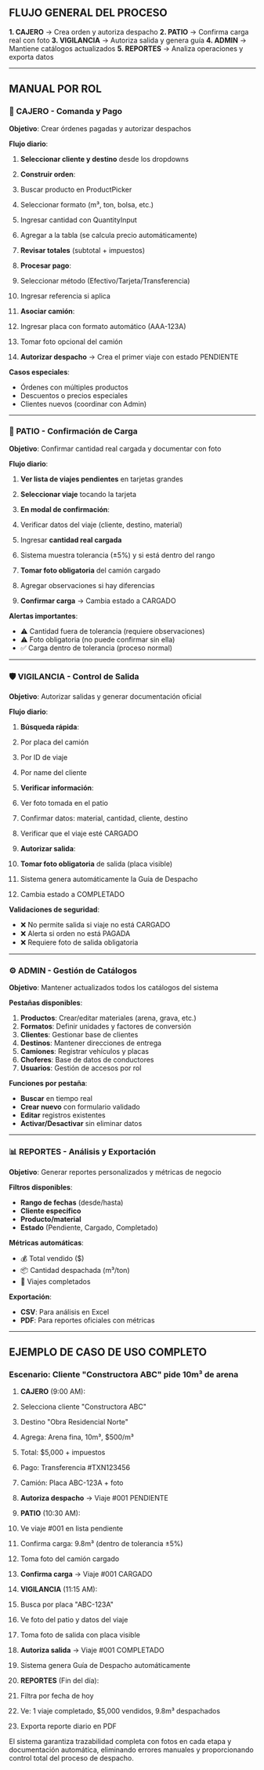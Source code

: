 ## **FLUJO GENERAL DEL PROCESO**

**1. CAJERO** → Crea orden y autoriza despacho
**2. PATIO** → Confirma carga real con foto
**3. VIGILANCIA** → Autoriza salida y genera guía
**4. ADMIN** → Mantiene catálogos actualizados
**5. REPORTES** → Analiza operaciones y exporta datos

---

## **MANUAL POR ROL**

### **🏪 CAJERO - Comanda y Pago**

**Objetivo**: Crear órdenes pagadas y autorizar despachos

**Flujo diario**:

1. **Seleccionar cliente y destino** desde los dropdowns
2. **Construir orden**:

3. Buscar producto en ProductPicker
4. Seleccionar formato (m³, ton, bolsa, etc.)
5. Ingresar cantidad con QuantityInput
6. Agregar a la tabla (se calcula precio automáticamente)

7. **Revisar totales** (subtotal + impuestos)
8. **Procesar pago**:

9. Seleccionar método (Efectivo/Tarjeta/Transferencia)
10. Ingresar referencia si aplica

11. **Asociar camión**:

12. Ingresar placa con formato automático (AAA-123A)
13. Tomar foto opcional del camión

14. **Autorizar despacho** → Crea el primer viaje con estado PENDIENTE

**Casos especiales**:

- Órdenes con múltiples productos
- Descuentos o precios especiales
- Clientes nuevos (coordinar con Admin)

---

### **🚛 PATIO - Confirmación de Carga**

**Objetivo**: Confirmar cantidad real cargada y documentar con foto

**Flujo diario**:

1. **Ver lista de viajes pendientes** en tarjetas grandes
2. **Seleccionar viaje** tocando la tarjeta
3. **En modal de confirmación**:

4. Verificar datos del viaje (cliente, destino, material)
5. Ingresar **cantidad real cargada**
6. Sistema muestra tolerancia (±5%) y si está dentro del rango
7. **Tomar foto obligatoria** del camión cargado
8. Agregar observaciones si hay diferencias

9. **Confirmar carga** → Cambia estado a CARGADO

**Alertas importantes**:

- ⚠️ Cantidad fuera de tolerancia (requiere observaciones)
- ⚠️ Foto obligatoria (no puede confirmar sin ella)
- ✅ Carga dentro de tolerancia (proceso normal)

---

### **🛡️ VIGILANCIA - Control de Salida**

**Objetivo**: Autorizar salidas y generar documentación oficial

**Flujo diario**:

1. **Búsqueda rápida**:

1. Por placa del camión
1. Por ID de viaje
1. Por name del cliente

1. **Verificar información**:

1. Ver foto tomada en el patio
1. Confirmar datos: material, cantidad, cliente, destino
1. Verificar que el viaje esté CARGADO

1. **Autorizar salida**:

1. **Tomar foto obligatoria** de salida (placa visible)
1. Sistema genera automáticamente la Guía de Despacho
1. Cambia estado a COMPLETADO

**Validaciones de seguridad**:

- ❌ No permite salida si viaje no está CARGADO
- ❌ Alerta si orden no está PAGADA
- ❌ Requiere foto de salida obligatoria

---

### **⚙️ ADMIN - Gestión de Catálogos**

**Objetivo**: Mantener actualizados todos los catálogos del sistema

**Pestañas disponibles**:

1. **Productos**: Crear/editar materiales (arena, grava, etc.)
2. **Formatos**: Definir unidades y factores de conversión
3. **Clientes**: Gestionar base de clientes
4. **Destinos**: Mantener direcciones de entrega
5. **Camiones**: Registrar vehículos y placas
6. **Choferes**: Base de datos de conductores
7. **Usuarios**: Gestión de accesos por rol

**Funciones por pestaña**:

- **Buscar** en tiempo real
- **Crear nuevo** con formulario validado
- **Editar** registros existentes
- **Activar/Desactivar** sin eliminar datos

---

### **📊 REPORTES - Análisis y Exportación**

**Objetivo**: Generar reportes personalizados y métricas de negocio

**Filtros disponibles**:

- **Rango de fechas** (desde/hasta)
- **Cliente específico**
- **Producto/material**
- **Estado** (Pendiente, Cargado, Completado)

**Métricas automáticas**:

- 💰 Total vendido ($)
- 📦 Cantidad despachada (m³/ton)
- 🚛 Viajes completados

**Exportación**:

- **CSV**: Para análisis en Excel
- **PDF**: Para reportes oficiales con métricas

---

## **EJEMPLO DE CASO DE USO COMPLETO**

### **Escenario**: Cliente "Constructora ABC" pide 10m³ de arena

1. **CAJERO** (9:00 AM):

1. Selecciona cliente "Constructora ABC"
1. Destino "Obra Residencial Norte"
1. Agrega: Arena fina, 10m³, $500/m³
1. Total: $5,000 + impuestos
1. Pago: Transferencia #TXN123456
1. Camión: Placa ABC-123A + foto
1. **Autoriza despacho** → Viaje #001 PENDIENTE

1. **PATIO** (10:30 AM):

1. Ve viaje #001 en lista pendiente
1. Confirma carga: 9.8m³ (dentro de tolerancia ±5%)
1. Toma foto del camión cargado
1. **Confirma carga** → Viaje #001 CARGADO

1. **VIGILANCIA** (11:15 AM):

1. Busca por placa "ABC-123A"
1. Ve foto del patio y datos del viaje
1. Toma foto de salida con placa visible
1. **Autoriza salida** → Viaje #001 COMPLETADO
1. Sistema genera Guía de Despacho automáticamente

1. **REPORTES** (Fin del día):

1. Filtra por fecha de hoy
1. Ve: 1 viaje completado, $5,000 vendidos, 9.8m³ despachados
1. Exporta reporte diario en PDF

El sistema garantiza trazabilidad completa con fotos en cada etapa y documentación automática, eliminando errores manuales y proporcionando control total del proceso de despacho.
